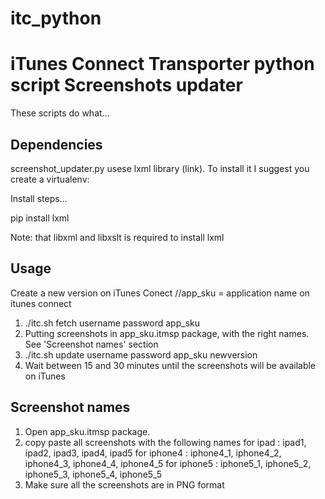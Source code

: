 itc_python
==========

iTunes Connect Transporter python script 
Screenshots updater
===================

These scripts do what...

Dependencies
------------

screenshot_updater.py usese lxml library (link). To install it I suggest you create
a virtualenv:

Install steps...

pip install lxml

Note: that libxml and libxslt is required to install lxml


Usage
-----

Create a new version on iTunes Conect
//app_sku = application name on itunes connect
1) ./itc.sh fetch username password app_sku
2) Putting screenshots in app_sku.itmsp package, with the right names. See 'Screenshot names' section
3) ./itc.sh update username password app_sku newversion
4) Wait between 15 and 30 minutes until the screenshots will be available on iTunes

Screenshot names
----------------

1) Open app_sku.itmsp package.
2) copy paste all screenshots with the following names
   for ipad : ipad1, ipad2, ipad3, ipad4, ipad5
   for iphone4 : iphone4_1, iphone4_2, iphone4_3, iphone4_4, iphone4_5
   for iphone5 : iphone5_1, iphone5_2, iphone5_3, iphone5_4, iphone5_5
3) Make sure all the screenshots are in PNG format
